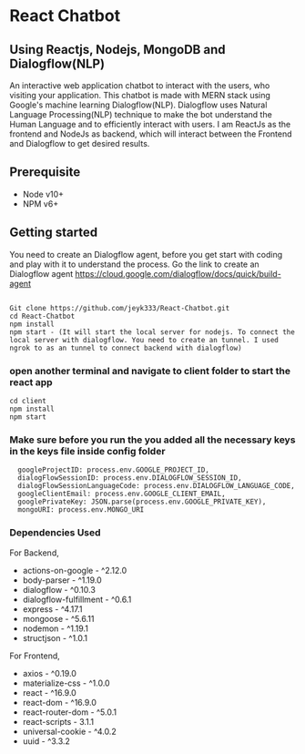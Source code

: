 # React Chatbot 
## Using Reactjs, Nodejs, MongoDB and Dialogflow(NLP)

An interactive web application chatbot to interact with the users, who visiting your application. This chatbot is made with MERN stack using Google's machine learning Dialogflow(NLP). Dialogflow uses Natural Language Processing(NLP) technique to make the bot understand the Human Language and to efficiently interact with users. I am ReactJs as the frontend and NodeJs as backend, which will interact between the Frontend and Dialogflow to get desired results.

## Prerequisite
- Node v10+
- NPM v6+

## Getting started
You need to create an Dialogflow agent, before you get start with coding and play with it to understand the process. Go the link to create an Dialogflow agent https://cloud.google.com/dialogflow/docs/quick/build-agent
```

Git clone https://github.com/jeyk333/React-Chatbot.git
cd React-Chatbot
npm install
npm start - (It will start the local server for nodejs. To connect the local server with dialogflow. You need to create an tunnel. I used ngrok to as an tunnel to connect backend with dialogflow)

```
### open another terminal and navigate to client folder to start the react app

```
cd client
npm install
npm start
```

### Make sure before you run the you added all the necessary keys in the keys file inside config folder

```
  googleProjectID: process.env.GOOGLE_PROJECT_ID,
  dialogFlowSessionID: process.env.DIALOGFLOW_SESSION_ID,
  dialogFlowSessionLanguageCode: process.env.DIALOGFLOW_LANGUAGE_CODE,
  googleClientEmail: process.env.GOOGLE_CLIENT_EMAIL,
  googlePrivateKey: JSON.parse(process.env.GOOGLE_PRIVATE_KEY),
  mongoURI: process.env.MONGO_URI
```

### Dependencies Used
For Backend,
- actions-on-google - ^2.12.0
- body-parser - ^1.19.0
- dialogflow - ^0.10.3
- dialogflow-fulfillment - ^0.6.1
- express - ^4.17.1
- mongoose - ^5.6.11
- nodemon - ^1.19.1
- structjson - ^1.0.1

For Frontend,
- axios - ^0.19.0
- materialize-css - ^1.0.0
- react - ^16.9.0
- react-dom - ^16.9.0
- react-router-dom - ^5.0.1
- react-scripts - 3.1.1
- universal-cookie - ^4.0.2
- uuid - ^3.3.2
